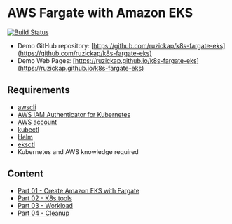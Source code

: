 # AWS Fargate with Amazon EKS

[![Build Status](https://github.com/ruzickap/k8s-fargate-eks/workflows/vuepress-build-check-deploy/badge.svg)](https://github.com/ruzickap/k8s-fargate-eks)

* Demo GitHub repository: [https://github.com/ruzickap/k8s-fargate-eks](https://github.com/ruzickap/k8s-fargate-eks)
* Demo Web Pages: [https://ruzickap.github.io/k8s-fargate-eks](https://ruzickap.github.io/k8s-fargate-eks)

## Requirements

* [awscli](https://aws.amazon.com/cli/)
* [AWS IAM Authenticator for Kubernetes](https://github.com/kubernetes-sigs/aws-iam-authenticator)
* [AWS account](https://aws.amazon.com/account/)
* [kubectl](https://kubernetes.io/docs/tasks/tools/#kubectl)
* [Helm](https://helm.sh/)
* [eksctl](https://eksctl.io/)
* Kubernetes and AWS knowledge required

## Content

* [Part 01 - Create Amazon EKS with Fargate](part-01/README.md)
* [Part 02 - K8s tools](part-02/README.md)
* [Part 03 - Workload](part-03/README.md)
* [Part 04 - Cleanup](part-04/README.md)
